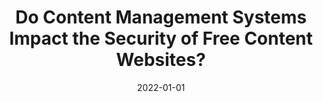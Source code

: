 ---
title: "Do Content Management Systems Impact the Security of Free Content Websites?"
collection: publications
permalink: /publication/2022-01-01-Do-Content-Management-Systems-Impact-the-Security-of-Free-Content-Websites
date: 2022-01-01
venue: 'In the proceedings of Computational Data and Social Networks - 11th International Conference, CSoNet 2022, Virtual Event, December 5-7, 2022, Proceedings'
link: 'https://doi.org/10.1007/978-3-031-26303-3\_13'
citation: ' Mohamed Alqadhi,  Abdulrahman Alabduljabbar,  Kyle Thomas,  Saeed Salem,  DaeHun Nyang,  David Mohaisen, &quot;Do Content Management Systems Impact the Security of Free Content Websites?.&quot; In the proceedings of 11th International Conference Computational Data and Social Networks, CSoNet, Virtual Event, 2022.'
---